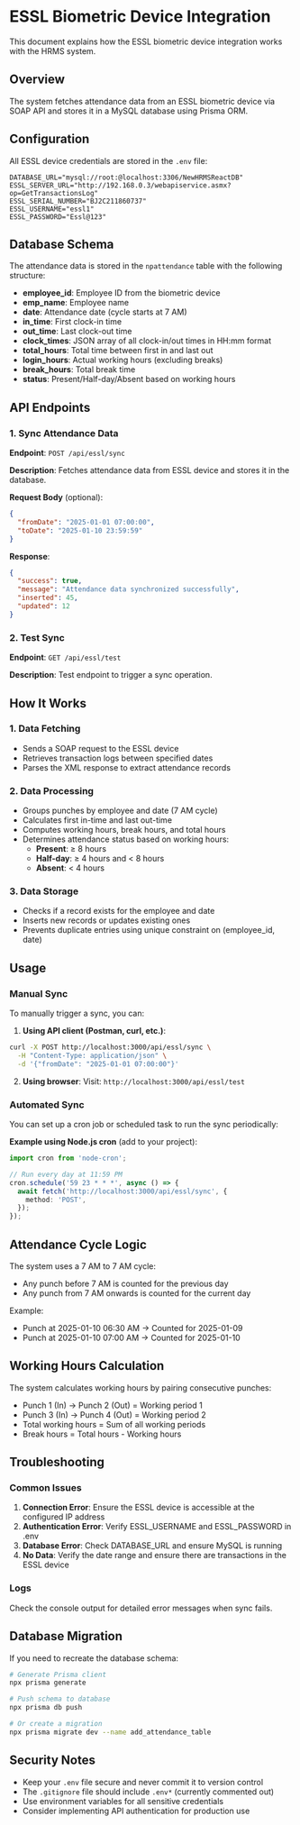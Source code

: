 # ESSL Biometric Device Integration

This document explains how the ESSL biometric device integration works with the HRMS system.

## Overview

The system fetches attendance data from an ESSL biometric device via SOAP API and stores it in a MySQL database using Prisma ORM.

## Configuration

All ESSL device credentials are stored in the `.env` file:

```env
DATABASE_URL="mysql://root:@localhost:3306/NewHRMSReactDB"
ESSL_SERVER_URL="http://192.168.0.3/webapiservice.asmx?op=GetTransactionsLog"
ESSL_SERIAL_NUMBER="BJ2C211860737"
ESSL_USERNAME="essl1"
ESSL_PASSWORD="Essl@123"
```

## Database Schema

The attendance data is stored in the `npattendance` table with the following structure:

- **employee_id**: Employee ID from the biometric device
- **emp_name**: Employee name
- **date**: Attendance date (cycle starts at 7 AM)
- **in_time**: First clock-in time
- **out_time**: Last clock-out time
- **clock_times**: JSON array of all clock-in/out times in HH:mm format
- **total_hours**: Total time between first in and last out
- **login_hours**: Actual working hours (excluding breaks)
- **break_hours**: Total break time
- **status**: Present/Half-day/Absent based on working hours

## API Endpoints

### 1. Sync Attendance Data

**Endpoint**: `POST /api/essl/sync`

**Description**: Fetches attendance data from ESSL device and stores it in the database.

**Request Body** (optional):
```json
{
  "fromDate": "2025-01-01 07:00:00",
  "toDate": "2025-01-10 23:59:59"
}
```

**Response**:
```json
{
  "success": true,
  "message": "Attendance data synchronized successfully",
  "inserted": 45,
  "updated": 12
}
```

### 2. Test Sync

**Endpoint**: `GET /api/essl/test`

**Description**: Test endpoint to trigger a sync operation.

## How It Works

### 1. Data Fetching
- Sends a SOAP request to the ESSL device
- Retrieves transaction logs between specified dates
- Parses the XML response to extract attendance records

### 2. Data Processing
- Groups punches by employee and date (7 AM cycle)
- Calculates first in-time and last out-time
- Computes working hours, break hours, and total hours
- Determines attendance status based on working hours:
  - **Present**: ≥ 8 hours
  - **Half-day**: ≥ 4 hours and < 8 hours
  - **Absent**: < 4 hours

### 3. Data Storage
- Checks if a record exists for the employee and date
- Inserts new records or updates existing ones
- Prevents duplicate entries using unique constraint on (employee_id, date)

## Usage

### Manual Sync

To manually trigger a sync, you can:

1. **Using API client (Postman, curl, etc.)**:
```bash
curl -X POST http://localhost:3000/api/essl/sync \
  -H "Content-Type: application/json" \
  -d '{"fromDate": "2025-01-01 07:00:00"}'
```

2. **Using browser**:
Visit: `http://localhost:3000/api/essl/test`

### Automated Sync

You can set up a cron job or scheduled task to run the sync periodically:

**Example using Node.js cron** (add to your project):
```typescript
import cron from 'node-cron';

// Run every day at 11:59 PM
cron.schedule('59 23 * * *', async () => {
  await fetch('http://localhost:3000/api/essl/sync', {
    method: 'POST',
  });
});
```

## Attendance Cycle Logic

The system uses a 7 AM to 7 AM cycle:
- Any punch before 7 AM is counted for the previous day
- Any punch from 7 AM onwards is counted for the current day

Example:
- Punch at 2025-01-10 06:30 AM → Counted for 2025-01-09
- Punch at 2025-01-10 07:00 AM → Counted for 2025-01-10

## Working Hours Calculation

The system calculates working hours by pairing consecutive punches:
- Punch 1 (In) → Punch 2 (Out) = Working period 1
- Punch 3 (In) → Punch 4 (Out) = Working period 2
- Total working hours = Sum of all working periods
- Break hours = Total hours - Working hours

## Troubleshooting

### Common Issues

1. **Connection Error**: Ensure the ESSL device is accessible at the configured IP address
2. **Authentication Error**: Verify ESSL_USERNAME and ESSL_PASSWORD in .env
3. **Database Error**: Check DATABASE_URL and ensure MySQL is running
4. **No Data**: Verify the date range and ensure there are transactions in the ESSL device

### Logs

Check the console output for detailed error messages when sync fails.

## Database Migration

If you need to recreate the database schema:

```bash
# Generate Prisma client
npx prisma generate

# Push schema to database
npx prisma db push

# Or create a migration
npx prisma migrate dev --name add_attendance_table
```

## Security Notes

- Keep your `.env` file secure and never commit it to version control
- The `.gitignore` file should include `.env*` (currently commented out)
- Use environment variables for all sensitive credentials
- Consider implementing API authentication for production use
